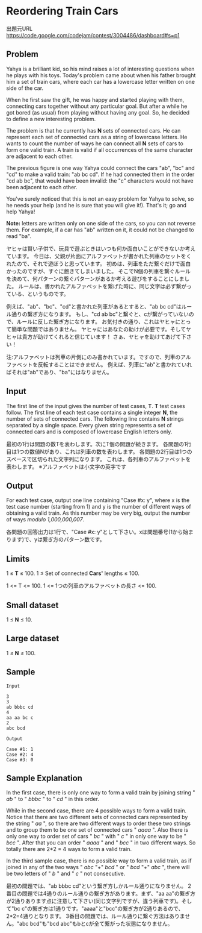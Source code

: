 # Reordering Train Cars

出題元URL https://code.google.com/codejam/contest/3004486/dashboard#s=p1

## Problem

Yahya is a brilliant kid, so his mind raises a lot of interesting questions when he plays with his toys. Today's problem came about when his father brought him a set of train cars, where each car has a lowercase letter written on one side of the car.

When he first saw the gift, he was happy and started playing with them, connecting cars together without any particular goal. But after a while he got bored (as usual) from playing without having any goal. So, he decided to define a new interesting problem.

The problem is that he currently has **N** sets of connected cars. He can represent each set of connected cars as a string of lowercase letters. He wants to count the number of ways he can connect all **N** sets of cars to form one valid train. A train is valid if all occurrences of the same character are adjacent to each other.

The previous figure is one way Yahya could connect the cars "ab", "bc" and "cd" to make a valid train: "ab bc cd". If he had connected them in the order "cd ab bc", that would have been invalid: the "c" characters would not have been adjacent to each other.

You've surely noticed that this is not an easy problem for Yahya to solve, so he needs your help (and he is sure that you will give it!). That's it; go and help Yahya!

**Note:** letters are written only on one side of the cars, so you can not reverse them. For example, if a car has "ab" written on it, it could not be changed to read "ba".

ヤヒャは賢い子供で、玩具で遊ぶときはいつも何か面白いことができないか考えています。
今日は、父親が片面にアルファベットが書かれた列車のセットをくれたので、それで遊ぼうと思っています。
初めは、列車をただ繋ぐだけで面白かったのですが、すぐに飽きてしまいました。
そこでN個の列車を繋ぐルールを決めて、何パターンの繋ぐパターンがあるか考える遊びをすることにしました。
ルールは、書かれたアルファベットを繋げた時に、同じ文字は必ず繋がっている、というものです。

例えば、"ab"、"bc"、"cd"と書かれた列車があるとすると、"ab bc cd"はルール通りの繋ぎ方になります。
もし、"cd ab bc"と繋ぐと、cが繋がっていないので、ルールに反した繋ぎ方になります。
お気付きの通り、これはヤヒャにとって簡単な問題ではありません。
ヤヒャにはあなたの助けが必要です。そしてヤヒャは貴方が助けてくれると信じています！
さぁ、ヤヒャを助けてあげて下さい！

注:アルファベットは列車の片側にのみ書かれています。ですので、列車のアルファベットを反転することはできません。
例えば、列車に"ab"と書かれていればそれは"ab"であり、"ba"にはなりません。

## Input

The first line of the input gives the number of test cases, **T**. **T** test cases follow. The first line of each test case contains a single integer **N**, the number of sets of connected cars. The following line contains **N** strings separated by a single space. Every given string represents a set of connected cars and is composed of lowercase English letters only.

最初の1行は問題の数Tを表わします。次にT個の問題が続きます。
各問題の1行目は1つの数値Nがあり、これは列車の数を表わします。
各問題の2行目は1つのスペースで区切られた文字列になります。
これは、各列車のアルファベットを表わします。
※アルファベットは小文字の英字です

## Output

For each test case, output one line containing "Case #x: y", where x is the test case number (starting from 1) and y is the number of different ways of obtaining a valid train. As this number may be very big, output the number of ways *modulo 1,000,000,007*.

各問題の回答出力は1行で、"Case #x: y"として下さい。xは問題番号(1から始まります)で、yは繋ぎ方のパターン数です。

## Limits

1 ≤ **T** ≤ 100.
1 ≤ Set of connected **Cars'** lengths ≤ 100.

1 <= T <= 100.
1 <= 1つの列車のアルファベットの長さ <= 100.

## Small dataset

1 ≤ **N** ≤ 10.

## Large dataset

1 ≤ **N** ≤ 100.

## Sample

```
Input 

3
3
ab bbbc cd
4
aa aa bc c
2
abc bcd

Output

Case #1: 1
Case #2: 4
Case #3: 0
```

## Sample Explanation

In the first case, there is only one way to form a valid train by joining string " *ab* " to " *bbbc* " to " *cd* " in this order.

While in the second case, there are 4 possible ways to form a valid train. Notice that there are two different sets of connected cars represented by the string " *aa* ", so there are two different ways to order these two strings and to group them to be one set of connected cars " *aaaa* ". Also there is only one way to order set of cars " *bc* " with " *c* " in only one way to be " *bcc* ". After that you can order " *aaaa* " and " *bcc* " in two different ways. So totally there are 2\*2 = 4 ways to form a valid train.

In the third sample case, there is no possible way to form a valid train, as if joined in any of the two ways " *abc* "+" *bcd* " or " *bcd* "+" *abc* ", there will be two letters of " *b* " and " *c* " not consecutive.

最初の問題では、"ab bbbc cd"という繋ぎ方しかルール通りになりません。
2番目の問題では4通りのルール通りの繋ぎ方があります。まず、"aa aa"の繋ぎ方が2通りあります点に注意して下さい(同じ文字列ですが、違う列車です)。そして"bc c"の繋ぎ方は1通りです。"aaaa"と"bcc"の繋ぎ方が2通りあるので、2\*2=4通りとなります。
3番目の問題では、ルール通りに繋ぐ方法はありません。"abc bcd"も"bcd abc"もbとcが全て繋がった状態になりません。
